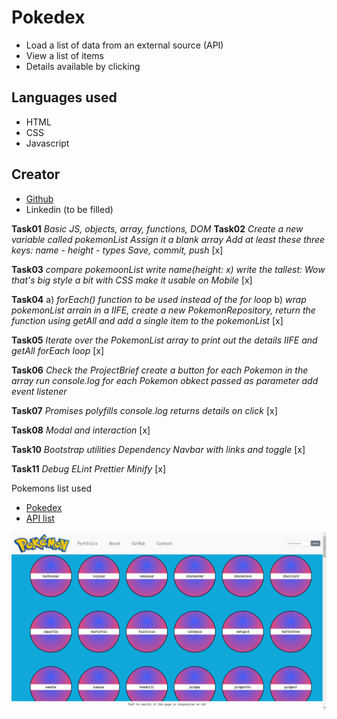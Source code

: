 # Pokedex
- Load a list of data from an external source (API)
- View a list of items
- Details available by clicking
 
## Languages used
- HTML
- CSS
- Javascript

## Creator
-  [Github](https://github.com/cicciotazza)
- Linkedin (to be filled)






**Task01**
*Basic JS, objects, array, functions, DOM*
**Task02**
*Create a new variable called pokemonList*
*Assign it a blank array*
*Add at least these three keys: name - height - types*
*Save, commit, push*
[x]

**Task03**
*compare pokemoonList*
*write name(height: x)*
*write the tallest: Wow that's big*
*style a bit with CSS*
*make it usable on Mobile*
[x]

**Task04**
a) *forEach() function to be used instead of the for loop*
b) *wrap pokemonList arrain in a IIFE, create a new PokemonRepository, return the function using getAll and add a single item to the pokemonList*
[x]

**Task05**
  *Iterate over the PokemonList array to print out the details*
  *IIFE and getAll*
  *forEach loop*
  [x]

  **Task06**
  *Check the ProjectBrief*
  *create a button for each Pokemon in the array*
  *run console.log for each Pokemon obkect passed as parameter*
  *add event listener*

  **Task07**
  *Promises*
  *polyfills*
  *console.log returns details on click*
  [x]

   **Task08**
  *Modal and interaction*
  [x]

  **Task10**
  *Bootstrap utilities*
  *Dependency*
  *Navbar with links and toggle*
  [x]

  **Task11**
  *Debug*
  *ELint*
  *Prettier*
  *Minify*
  [x]


Pokemons list used
- [Pokedex](https://www.pokemon.com/us/pokedex/)
- [API list](https://pokeapi.co/api/v2/pokemon)


  
![Screen task 10](https:/cicciotazza.github.com/../../img/screen10.jpg)
